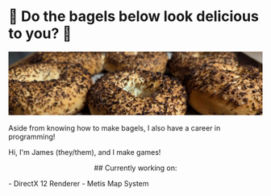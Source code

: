 # 🥯 Do the bagels below look delicious to you? 🥯

![alt text](https://github.com/jamesmckibbin/jamesmckibbin/blob/main/bagels.jpg?raw=true)

Aside from knowing how to make bagels, I also have a career in programming!

Hi, I'm James (they/them), and I make games!

<p align="center">
## Currently working on: 
</p>
  - DirectX 12 Renderer
  - Metis Map System
